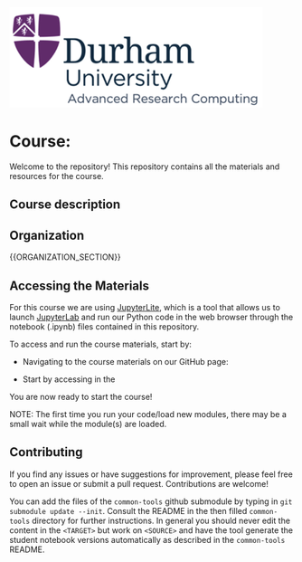 ![Course logo](img/ARC448p.png)

# Course: <COURSE NAME>

Welcome to the <COURSE NAME> repository! This repository contains all the materials and resources for the course.

## Course description

<COURSE DESCRIPTION>

## Organization

{{ORGANIZATION_SECTION}}

## Accessing the Materials

For this course we are using [JupyterLite](https://jupyterlite.readthedocs.io/en/stable/), which is a tool that allows us to launch [JupyterLab](https://jupyterlab.readthedocs.io/en/latest/) and run our Python code in the web browser through the notebook (.ipynb) files contained in this repository.

To access and run the course materials, start by:

* Navigating to the course materials on our GitHub page: <DEPLOYMENT URL>

* Start by accessing <STARTING NOTEBOOK> in the <NOTEBOOK FOLDER>

You are now ready to start the course!

NOTE: The first time you run your code/load new modules, there may be a small wait while the module(s) are loaded.

## Contributing

If you find any issues or have suggestions for improvement, please feel free to open an issue or submit a pull request. Contributions are welcome!

You can add the files of the `common-tools` github submodule by typing in `git submodule update --init`. Consult the README in the then filled `common-tools` directory for further instructions.
In general you should never edit the content in the `<TARGET>` but work on `<SOURCE>` and have the tool generate the student notebook versions automatically as described in the `common-tools` README.
